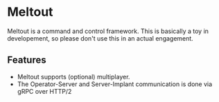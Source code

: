 # Meltout

Meltout is a command and control framework. This is basically a toy in developement, so please don't use this in an actual engagement.

## Features
- Meltout supports (optional) multiplayer.
- The Operator-Server and Server-Implant communication is done via gRPC over HTTP/2
